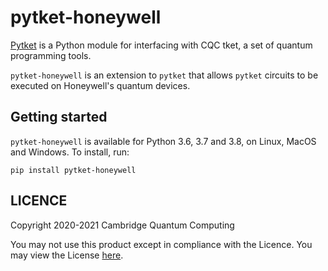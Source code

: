 # pytket-honeywell

[Pytket](https://cqcl.github.io/pytket) is a Python module for interfacing
with CQC tket, a set of quantum programming tools.

`pytket-honeywell` is an extension to `pytket` that allows `pytket` circuits to
be executed on Honeywell's quantum devices.

## Getting started

`pytket-honeywell` is available for Python 3.6, 3.7 and 3.8, on Linux, MacOS and Windows.
To install, run:

```pip install pytket-honeywell```

## LICENCE

Copyright 2020-2021 Cambridge Quantum Computing

You may not use this product except in compliance with the Licence. You may view
the License [here](https://cqcl.github.io/pytket/build/html/licence.html).
